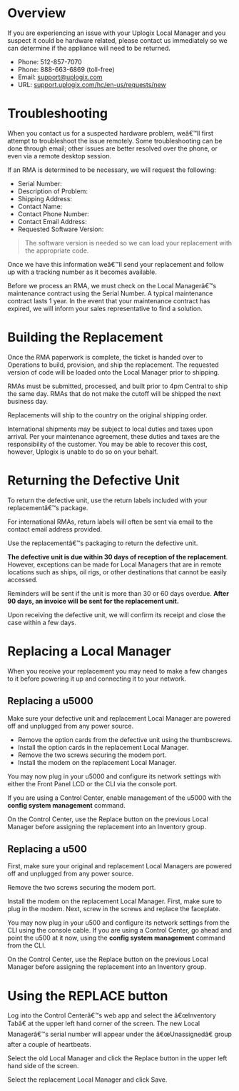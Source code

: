 <!-- 5.4 -->

# Overview

If you are experiencing an issue with your Uplogix Local Manager and you suspect it could be hardware related, please contact us immediately so we can determine if the appliance will need to be returned.

* Phone: 512-857-7070
* Phone: 888-663-6869 (toll-free)
* Email: support@uplogix.com
* URL: [support.uplogix.com/hc/en-us/requests/new](https://support.uplogix.com/hc/en-us/requests/new)

# Troubleshooting

When you contact us for a suspected hardware problem, weâ€™ll first attempt to troubleshoot the issue remotely. Some troubleshooting can be done through email; other issues are better resolved over the phone, or even via a remote desktop session.

If an RMA is determined to be necessary, we will request the following:

* Serial Number:
* Description of Problem:
* Shipping Address:
* Contact Name:
* Contact Phone Number:
* Contact Email Address:
* Requested Software Version:

> The software version is needed so we can load your replacement with the appropriate code.

Once we have this information weâ€™ll send your replacement and follow up with a tracking number as it becomes available.

Before we process an RMA, we must check on the Local Managerâ€™s maintenance contract using the Serial Number. A typical maintenance contract lasts 1 year. In the event that your maintenance contract has expired, we will inform your sales representative to find a solution.

# Building the Replacement

Once the RMA paperwork is complete, the ticket is handed over to Operations to build, provision, and ship the replacement. The requested version of code will be loaded onto the Local Manager prior to shipping.

RMAs must be submitted, processed, and built prior to 4pm Central to ship the same day. RMAs that do not make the cutoff will be shipped the next business day.

Replacements will ship to the country on the original shipping order.

<div class='warning' /><i class='fa fa-globe'></i> International shipments may be subject to local duties and taxes upon arrival. Per your maintenance agreement, these duties and taxes are the responsibility of the customer. You may be able to recover this cost, however, Uplogix is unable to do so on your behalf.</div>

# Returning the Defective Unit

To return the defective unit, use the return labels included with your replacementâ€™s 
package.

For international RMAs, return labels will often be sent via email to the contact email address provided.

Use the replacementâ€™s packaging to return the defective unit.

**The defective unit is due within 30 days of reception of the replacement**. However, exceptions can be made for Local Managers that are in remote locations such as ships, oil rigs, or other destinations that cannot be easily accessed.

Reminders will be sent if the unit is more than 30 or 60 days overdue. **After 90 days, an invoice will be sent for the replacement unit.**

Upon receiving the defective unit, we will confirm its receipt and close the case within a few days.

# Replacing a Local Manager

When you receive your replacement you may need to make a few changes to it before powering it up and connecting it to your network.

## Replacing a u5000

Make sure your defective unit and replacement Local Manager are powered off and unplugged from any power source.

* Remove the option cards from the defective unit using the thumbscrews.
* Install the option cards in the replacement Local Manager.
* Remove the two screws securing the modem port.
* Install the modem on the replacement Local Manager.

You may now plug in your u5000 and configure its network settings with either the Front Panel LCD or the CLI via the console port.

If you are using a Control Center, enable management of the u5000 with the **config system management** command.

On the Control Center, use the Replace button on the previous Local Manager before assigning the replacement into an Inventory group.



## Replacing a u500

First, make sure your original and replacement Local Managers are powered off and unplugged from any power source.

Remove the two screws securing the modem port.

Install the modem on the replacement Local Manager. First, make sure to plug in the modem. Next, screw in the screws and replace the faceplate.

You may now plug in your u500 and configure its network settings from the CLI using the console cable. If you are using a Control Center, go ahead and point the u500 at it now, using the **config system management** command from the CLI.

On the Control Center, use the Replace button on the previous Local Manager before assigning the replacement into an Inventory group.

# Using the REPLACE button

Log into the Control Centerâ€™s web app and select the â€œInventory Tabâ€ at the upper left hand corner of the screen. The new Local Managerâ€™s serial number will appear under the â€œUnassignedâ€ group after a couple of heartbeats.

Select the old Local Manager and click the Replace button in the upper left hand side of the screen.

Select the replacement Local Manager and click Save.